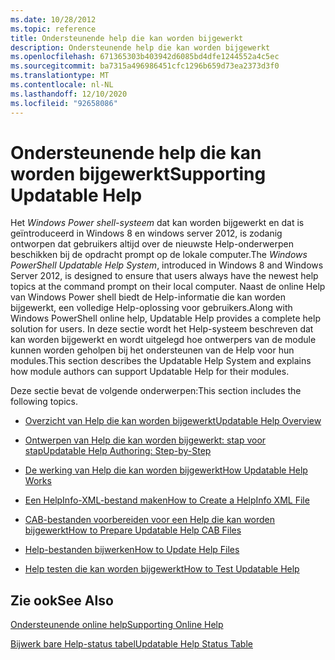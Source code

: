 ```yaml
---
ms.date: 10/28/2012
ms.topic: reference
title: Ondersteunende help die kan worden bijgewerkt
description: Ondersteunende help die kan worden bijgewerkt
ms.openlocfilehash: 671365303b403942d6085bd4dfe1244552a4c5ec
ms.sourcegitcommit: ba7315a496986451cfc1296b659d73ea2373d3f0
ms.translationtype: MT
ms.contentlocale: nl-NL
ms.lasthandoff: 12/10/2020
ms.locfileid: "92658086"
---
```

# <a name="supporting-updatable-help"></a><span data-ttu-id="abd10-103">Ondersteunende help die kan worden bijgewerkt</span><span class="sxs-lookup"><span data-stu-id="abd10-103">Supporting Updatable Help</span></span>

<span data-ttu-id="abd10-104">Het *Windows Power shell-systeem* dat kan worden bijgewerkt en dat is geïntroduceerd in Windows 8 en windows server 2012, is zodanig ontworpen dat gebruikers altijd over de nieuwste Help-onderwerpen beschikken bij de opdracht prompt op de lokale computer.</span><span class="sxs-lookup"><span data-stu-id="abd10-104">The *Windows PowerShell Updatable Help System*, introduced in Windows 8 and Windows Server 2012, is designed to ensure that users always have the newest help topics at the command prompt on their local computer.</span></span> <span data-ttu-id="abd10-105">Naast de online Help van Windows Power shell biedt de Help-informatie die kan worden bijgewerkt, een volledige Help-oplossing voor gebruikers.</span><span class="sxs-lookup"><span data-stu-id="abd10-105">Along with Windows PowerShell online help, Updatable Help provides a complete help solution for users.</span></span> <span data-ttu-id="abd10-106">In deze sectie wordt het Help-systeem beschreven dat kan worden bijgewerkt en wordt uitgelegd hoe ontwerpers van de module kunnen worden geholpen bij het ondersteunen van de Help voor hun modules.</span><span class="sxs-lookup"><span data-stu-id="abd10-106">This section describes the Updatable Help System and explains how module authors can support Updatable Help for their modules.</span></span>

<span data-ttu-id="abd10-107">Deze sectie bevat de volgende onderwerpen:</span><span class="sxs-lookup"><span data-stu-id="abd10-107">This section includes the following topics.</span></span>

- [<span data-ttu-id="abd10-108">Overzicht van Help die kan worden bijgewerkt</span><span class="sxs-lookup"><span data-stu-id="abd10-108">Updatable Help Overview</span></span>](./updatable-help-overview.md)

- [<span data-ttu-id="abd10-109">Ontwerpen van Help die kan worden bijgewerkt: stap voor stap</span><span class="sxs-lookup"><span data-stu-id="abd10-109">Updatable Help Authoring: Step-by-Step</span></span>](./updatable-help-authoring-step-by-step.md)

- [<span data-ttu-id="abd10-110">De werking van Help die kan worden bijgewerkt</span><span class="sxs-lookup"><span data-stu-id="abd10-110">How Updatable Help Works</span></span>](./how-updatable-help-works.md)

- [<span data-ttu-id="abd10-111">Een HelpInfo-XML-bestand maken</span><span class="sxs-lookup"><span data-stu-id="abd10-111">How to Create a HelpInfo XML File</span></span>](./how-to-create-a-helpinfo-xml-file.md)

- [<span data-ttu-id="abd10-112">CAB-bestanden voorbereiden voor een Help die kan worden bijgewerkt</span><span class="sxs-lookup"><span data-stu-id="abd10-112">How to Prepare Updatable Help CAB Files</span></span>](./how-to-prepare-updatable-help-cab-files.md)

- [<span data-ttu-id="abd10-113">Help-bestanden bijwerken</span><span class="sxs-lookup"><span data-stu-id="abd10-113">How to Update Help Files</span></span>](./how-to-update-help-files.md)

- [<span data-ttu-id="abd10-114">Help testen die kan worden bijgewerkt</span><span class="sxs-lookup"><span data-stu-id="abd10-114">How to Test Updatable Help</span></span>](./how-to-test-updatable-help.md)

## <a name="see-also"></a><span data-ttu-id="abd10-115">Zie ook</span><span class="sxs-lookup"><span data-stu-id="abd10-115">See Also</span></span>

[<span data-ttu-id="abd10-116">Ondersteunende online help</span><span class="sxs-lookup"><span data-stu-id="abd10-116">Supporting Online Help</span></span>](./supporting-online-help.md)

[<span data-ttu-id="abd10-117">Bijwerk bare Help-status tabel</span><span class="sxs-lookup"><span data-stu-id="abd10-117">Updatable Help Status Table</span></span>](/windows/deployment/deploy-whats-new)
